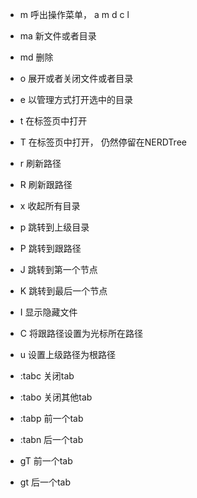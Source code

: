 * m 呼出操作菜单， a m d c l
* ma 新文件或者目录
* md 删除

* o 展开或者关闭文件或者目录
* e 以管理方式打开选中的目录
* t 在标签页中打开
* T 在标签页中打开， 仍然停留在NERDTree
* r 刷新路径
* R 刷新跟路径
* x 收起所有目录
* p 跳转到上级目录
* P 跳转到跟路径
* J 跳转到第一个节点
* K 跳转到最后一个节点
* I 显示隐藏文件
* C 将跟路径设置为光标所在路径
* u 设置上级路径为根路径

* :tabc 关闭tab
* :tabo 关闭其他tab
* :tabp 前一个tab
* :tabn 后一个tab
* gT 前一个tab
* gt 后一个tab


